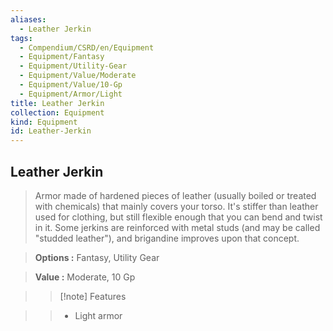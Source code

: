 ```yaml
---
aliases:
  - Leather Jerkin
tags:
  - Compendium/CSRD/en/Equipment
  - Equipment/Fantasy
  - Equipment/Utility-Gear
  - Equipment/Value/Moderate
  - Equipment/Value/10-Gp
  - Equipment/Armor/Light
title: Leather Jerkin
collection: Equipment
kind: Equipment
id: Leather-Jerkin
---
```

## Leather Jerkin    
    
>Armor made of hardened pieces of leather (usually boiled or treated with chemicals) that mainly covers your torso. It's stiffer than leather used for clothing, but still flexible enough that you can bend and twist in it. Some jerkins are reinforced with metal studs (and may be called "studded leather"), and brigandine improves upon that concept.    
> **Options :** Fantasy, Utility Gear    
> **Value :** Moderate, 10 Gp    
>>[!note] Features    
>> - Light armor
